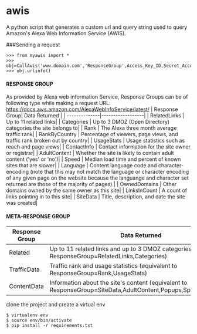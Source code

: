 # awis
A python script that generates a custom url and query string used to query Amazon's Alexa Web Information Service (AWIS).

###Sending a request
```
>>> from myawis import *
>>> obj=CallAwis('www.domain.com','ResponseGroup',Access_Key_ID,Secret_Access_Key)
>>> obj.urlinfo()

```

#### RESPONSE GROUP
As provided by Alexa web information Service, Response Groups can be of following type while making a request
URL: https://docs.aws.amazon.com/AlexaWebInfoService/latest/
| Response Group| Data Returned    | 
| --------------|------------------|
| RelatedLinks  | Up to 11 related links|
| Categories    | Up to 3 DMOZ (Open Directory) categories the site belongs to|
| Rank  		| The Alexa three month average traffic rank|
| RankByCountry | Percentage of viewers, page views, and traffic rank broken out by country|
| UsageStats  	| Usage statistics such as reach and page views|
| ContactInfo 	| Contact information for the site owner or registrar|
| AdultContent  | Whether the site is likely to contain adult content ('yes' or 'no')|
| Speed 		| Median load time and percent of known sites that are slower|
| Language  	| Content language code and character-encoding (note that this may not match the language or character encoding of any given page on the website because the languange and character set returned are those of the majority of pages) |
| OwnedDomains 	| Other domains owned by the same owner as this site|
| LinksInCount 	| A count of links pointing in to this site|
| SiteData 		| Title, description, and date the site was created|


#### META-RESPONSE GROUP

| Response Group| Data Returned    | 
| --------------|------------------|
| Related  		| Up to 11 related links and up to 3 DMOZ categories (equivalent to ResponseGroup=RelatedLinks,Categories)|
| TrafficData   | Traffic rank and usage statistics (equivalent to ResponseGroup=Rank,UsageStats)|
| ContentData  	| Information about the site's content (equivalent to ResponseGroup=SiteData,AdultContent,Popups,Speed,Language)|




clone the project and create a virtual env

```
$ virtualenv env
$ source env/bin/activate
$ pip install -r requirements.txt
```